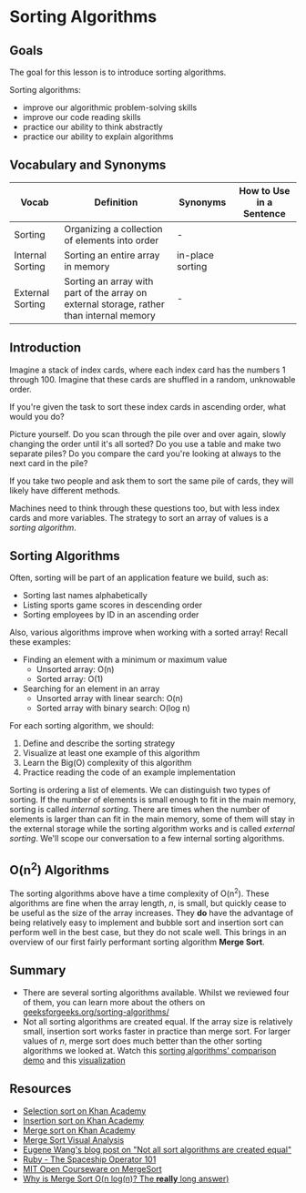 # Sorting Algorithms

## Goals

The goal for this lesson is to introduce sorting algorithms.

Sorting algorithms:

- improve our algorithmic problem-solving skills
- improve our code reading skills
- practice our ability to think abstractly
- practice our ability to explain algorithms

## Vocabulary and Synonyms

| Vocab            | Definition                                                                               | Synonyms         | How to Use in a Sentence |
| ---------------- | ---------------------------------------------------------------------------------------- | ---------------- | ------------------------ |
| Sorting          | Organizing a collection of elements into order                                           | -                |
| Internal Sorting | Sorting an entire array in memory                                                        | in-place sorting |
| External Sorting | Sorting an array with part of the array on external storage, rather than internal memory | -                |

## Introduction

Imagine a stack of index cards, where each index card has the numbers 1 through 100. Imagine that these cards are shuffled in a random, unknowable order.

If you're given the task to sort these index cards in ascending order, what would you do?

Picture yourself. Do you scan through the pile over and over again, slowly changing the order until it's all sorted? Do you use a table and make two separate piles? Do you compare the card you're looking at always to the next card in the pile?

If you take two people and ask them to sort the same pile of cards, they will likely have different methods.

Machines need to think through these questions too, but with less index cards and more variables. The strategy to sort an array of values is a _sorting algorithm_.

## Sorting Algorithms

Often, sorting will be part of an application feature we build, such as:

- Sorting last names alphabetically
- Listing sports game scores in descending order
- Sorting employees by ID in an ascending order

Also, various algorithms improve when working with a sorted array! Recall these examples:

- Finding an element with a minimum or maximum value
    - Unsorted array: O(n)
    - Sorted array: O(1)
- Searching for an element in an array
    - Unsorted array with linear search: O(n)
    - Sorted array with binary search: O(log n)

For each sorting algorithm, we should:

1. Define and describe the sorting strategy
1. Visualize at least one example of this algorithm
1. Learn the Big(O) complexity of this algorithm
1. Practice reading the code of an example implementation

Sorting is ordering a list of elements. We can distinguish two types of sorting. If the number of elements is small enough to fit in the main memory, sorting is called _internal sorting_. There are times when the number of elements is larger than can fit in the main memory, some of them will stay in the external storage while the sorting algorithm works and is called _external sorting_. We'll scope our conversation to a few internal sorting algorithms.

## O(n<sup>2</sup>) Algorithms

The sorting algorithms above have a time complexity of O(n<sup>2</sup>). These algorithms are fine when the array length, _n_, is small, but quickly cease to be useful as the size of the array increases. They **do** have the advantage of being relatively easy to implement and bubble sort and insertion sort can perform well in the best case, but they do not scale well. This brings in an overview of our first fairly performant sorting algorithm **Merge Sort**.

## Summary

- There are several sorting algorithms available. Whilst we reviewed four of them, you can learn more about the others on [geeksforgeeks.org/sorting-algorithms/](http://www.geeksforgeeks.org/sorting-algorithms/)
- Not all sorting algorithms are created equal. If the array size is relatively small, insertion sort works faster in practice than merge sort. For larger values of _n_, merge sort does much better than the other sorting algorithms we looked at. Watch this [sorting algorithms' comparison demo](https://www.youtube.com/watch?v=ZZuD6iUe3Pc) and this [visualization](https://www.cs.usfca.edu/~galles/visualization/ComparisonSort.html)

## Resources

- [Selection sort on Khan Academy](https://www.khanacademy.org/computing/computer-science/algorithms/sorting-algorithms/a/sorting)
- [Insertion sort on Khan Academy](https://www.khanacademy.org/computing/computer-science/algorithms/insertion-sort/a/insertion-sort)
- [Merge sort on Khan Academy](https://www.khanacademy.org/computing/computer-science/algorithms/merge-sort/a/divide-and-conquer-algorithms)
- [Merge Sort Visual Analysis](https://www.youtube.com/watch?v=w4LRRn7GgqU)
- [Eugene Wang's blog post on "Not all sort algorithms are created equal"](http://eewang.github.io/blog/2013/04/22/sort-algorithms/)
- [Ruby - The Spaceship Operator 101](https://medium.com/@albert.s.chun/ruby-the-spaceship-operator-101-717b42566971)
- [MIT Open Courseware on MergeSort](https://www.youtube.com/watch?v=g1AwUYauqgg)
- [Why is Merge Sort O(n log(n)? The **really** long answer)](https://www.youtube.com/watch?v=alJswNJ4P3U)
